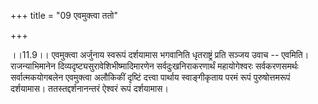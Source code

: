 +++
title = "09 एवमुक्त्वा ततो"

+++
  
  
।।11.9।। एवमुक्त्वा अर्जुनाय स्वरूपं दर्शयामास भगवानिति धृतराष्ट्रं प्रति
सञ्जय उवाच -- एवमिति। राजन्याभिमानेन दिव्यदृष्ट्यसुरावेशिभीष्मादिमारणेन
सर्वदुःखनिराकरणार्थं महायोगेश्वरः सर्वकरणसमर्थः सर्वात्मकयोगबलेन
एवमुक्त्वा अलौकिकीं दृष्टिं दत्त्वा पार्थाय स्वाङ्गीकृताय परमं रूपं
पुरुषोत्तमरूपं दर्शयामास। ततस्तद्दर्शनानन्तरं ऐश्वरं रूपं दर्शयामास।  
  

